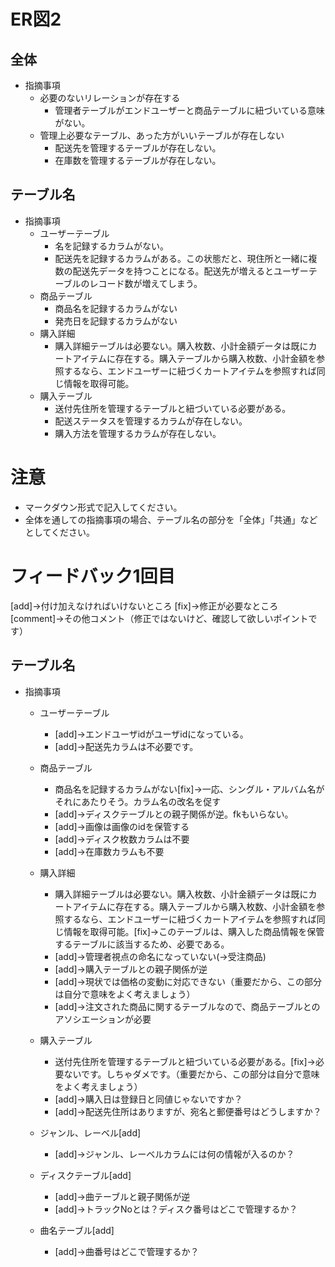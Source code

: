 # ER図2
## 全体
- 指摘事項
  - 必要のないリレーションが存在する
    - 管理者テーブルがエンドユーザーと商品テーブルに紐づいている意味がない。
  - 管理上必要なテーブル、あった方がいいテーブルが存在しない
    - 配送先を管理するテーブルが存在しない。
    - 在庫数を管理するテーブルが存在しない。
    

## テーブル名
- 指摘事項
  - ユーザーテーブル
    - 名を記録するカラムがない。
    - 配送先を記録するカラムがある。この状態だと、現住所と一緒に複数の配送先データを持つことになる。配送先が増えるとユーザーテーブルのレコード数が増えてしまう。
  - 商品テーブル
    - 商品名を記録するカラムがない
    - 発売日を記録するカラムがない
  - 購入詳細
    - 購入詳細テーブルは必要ない。購入枚数、小計金額データは既にカートアイテムに存在する。購入テーブルから購入枚数、小計金額を参照するなら、エンドユーザーに紐づくカートアイテムを参照すれば同じ情報を取得可能。
   - 購入テーブル
     - 送付先住所を管理するテーブルと紐づいている必要がある。
     - 配送ステータスを管理するカラムが存在しない。
     - 購入方法を管理するカラムが存在しない。

# 注意
* マークダウン形式で記入してください。
* 全体を通しての指摘事項の場合、テーブル名の部分を「全体」「共通」などとしてください。

# フィードバック1回目
[add]→付け加えなければいけないところ
[fix]→修正が必要なところ
[comment]→その他コメント（修正ではないけど、確認して欲しいポイントです）


## テーブル名
- 指摘事項
  - ユーザーテーブル
    - [add]→エンドユーザidがユーザidになっている。
    - [add]→配送先カラムは不必要です。
    
  - 商品テーブル
    - 商品名を記録するカラムがない[fix]→一応、シングル・アルバム名がそれにあたりそう。カラム名の改名を促す
    - [add]→ディスクテーブルとの親子関係が逆。fkもいらない。
    - [add]→画像は画像のidを保管する
    - [add]→ディスク枚数カラムは不要
    - [add]→在庫数カラムも不要
    
  - 購入詳細
    - 購入詳細テーブルは必要ない。購入枚数、小計金額データは既にカートアイテムに存在する。購入テーブルから購入枚数、小計金額を参照するなら、エンドユーザーに紐づくカートアイテムを参照すれば同じ情報を取得可能。[fix]→このテーブルは、購入した商品情報を保管するテーブルに該当するため、必要である。
    - [add]→管理者視点の命名になっていない(→受注商品)
    - [add]→購入テーブルとの親子関係が逆
    - [add]→現状では価格の変動に対応できない（重要だから、この部分は自分で意味をよく考えましょう）
    - [add]→注文された商品に関するテーブルなので、商品テーブルとのアソシエーションが必要
    
   - 購入テーブル
     - 送付先住所を管理するテーブルと紐づいている必要がある。[fix]→必要ないです。しちゃダメです。（重要だから、この部分は自分で意味をよく考えましょう）
     - [add]→購入日は登録日と同値じゃないですか？
     - [add]→配送先住所はありますが、宛名と郵便番号はどうしますか？
   
   - ジャンル、レーベル[add]
     - [add]→ジャンル、レーベルカラムには何の情報が入るのか？
 
     
   - ディスクテーブル[add]
     - [add]→曲テーブルと親子関係が逆
     - [add]→トラックNoとは？ディスク番号はどこで管理するか？
     
   - 曲名テーブル[add]
     - [add]→曲番号はどこで管理するか？
 
